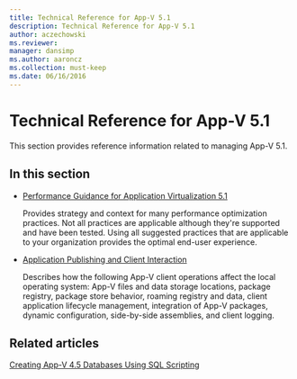 ```yaml
---
title: Technical Reference for App-V 5.1
description: Technical Reference for App-V 5.1
author: aczechowski
ms.reviewer: 
manager: dansimp
ms.author: aaroncz
ms.collection: must-keep
ms.date: 06/16/2016
---
```



# Technical Reference for App-V 5.1

This section provides reference information related to managing App-V 5.1.

## In this section

- [Performance Guidance for Application Virtualization 5.1](performance-guidance-for-application-virtualization-51.md)

    Provides strategy and context for many performance optimization practices. Not all practices are applicable although they're supported and have been tested. Using all suggested practices that are applicable to your organization provides the optimal end-user experience.

- [Application Publishing and Client Interaction](application-publishing-and-client-interaction51.md)

    Describes how the following App-V client operations affect the local operating system: App-V files and data storage locations, package registry, package store behavior, roaming registry and data, client application lifecycle management, integration of App-V packages, dynamic configuration, side-by-side assemblies, and client logging.

## Related articles

[Creating App-V 4.5 Databases Using SQL Scripting](../appv-v4/creating-app-v-45-databases-using-sql-scripting.md)

